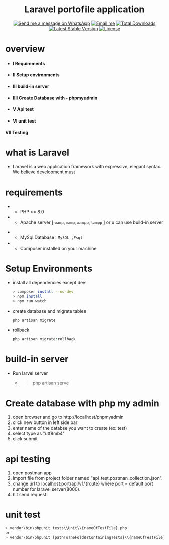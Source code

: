 <div align="center">

<h1> Laravel portofile application  </h1>

 [![Send me a message on WhatsApp](https://img.shields.io/static/v1.svg?label=Send%20a%20message&message=🙈&color=1ebea5&logo=whatsapp&logoColor=white&labelColor=1ebea5)](https://wa.me/201141640812?text=I'm%20interested%20in%20your%20car%20for%20sale)
[![Email me](https://img.shields.io/static/v1.svg?label=Email%20me&labelColor=blueviolet&message=🌎)](mailto:ahmedhamdy.mh95@gmail.com)
<a href="https://packagist.org/packages/laravel/framework"><img src="https://img.shields.io/packagist/dt/laravel/framework" alt="Total Downloads"></a>
<a href="https://packagist.org/packages/laravel/framework"><img src="https://img.shields.io/packagist/v/laravel/framework" alt="Latest Stable Version"></a>
<a href="https://packagist.org/packages/laravel/framework"><img src="https://img.shields.io/packagist/l/laravel/framework" alt="License"></a>
</div>

# overview

- ####  I    Requirements
- ####   II   Setup environments
- ####   III  build-in server
- ####   IIII Create Database  with - phpmyadmin
- ####   V   Api test
- ####   VI unit test 
####   VII Testing

# what is Laravel

* Laravel is a web application framework with expressive, elegant syntax. We believe development must

# requirements
  - * PHP >= 8.0

  - * Apache server [ `wamp,mamp,xampp,lampp` ] or u can use build-in server

  * - MySql Database : `MySQL ,Psql`
  * - Composer installed on your machine

# Setup Environments

* install all dependencies except dev

     ```bash
    > composer install --no-dev
    > npm install
    > npm run watch
    ```

* create database and migrate tables
   ```bash
   php artisan migrate
   ```
* rollback
   ```php
   php artisan migrate:rollback 
   ```
# build-in server
- Run larvel server
   - > php artisan serve
# Create database with php my admin
1. open browser and go to http://localhost/phpmyadmin
2. click new button in left side bar
3. enter name of the databse you want to create (ex: test)
4. select type as "utf8mb4"
5. click submit

# api testing
1. open postman app
2. import file from project folder named "api_test.postman_collection.json".
3. change url to localhost:port/api/v1/{route} where port =
default port number for laravel server(8000).
4. hit send request.

# unit test
```bash
> vendor\bin\phpunit tests\\Unit\\{nameOfTestFile}.php
or
> vendor\bin\phpunit {pathToTheFolderContainingTests}\\{nameOfTestFile}.php
```
